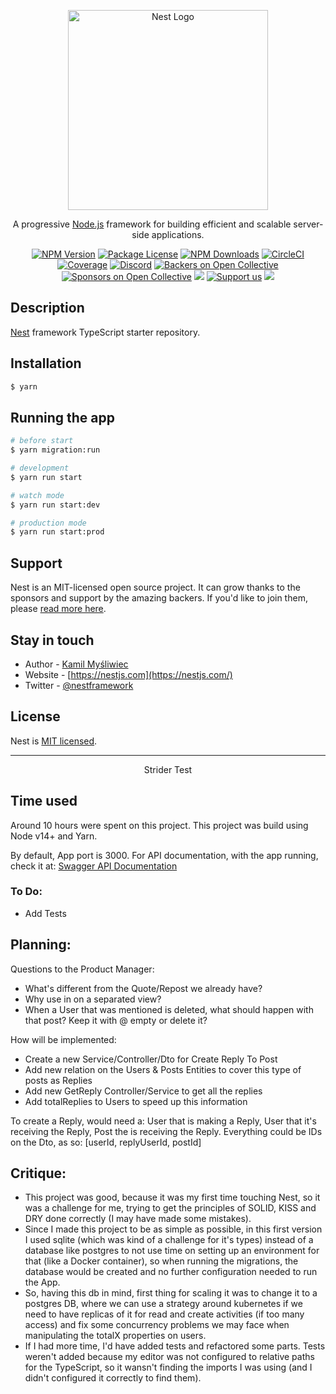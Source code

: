 <p align="center">
  <a href="http://nestjs.com/" target="blank"><img src="https://nestjs.com/img/logo_text.svg" width="320" alt="Nest Logo" /></a>
</p>

[circleci-image]: https://img.shields.io/circleci/build/github/nestjs/nest/master?token=abc123def456
[circleci-url]: https://circleci.com/gh/nestjs/nest

  <p align="center">A progressive <a href="http://nodejs.org" target="_blank">Node.js</a> framework for building efficient and scalable server-side applications.</p>
    <p align="center">
<a href="https://www.npmjs.com/~nestjscore" target="_blank"><img src="https://img.shields.io/npm/v/@nestjs/core.svg" alt="NPM Version" /></a>
<a href="https://www.npmjs.com/~nestjscore" target="_blank"><img src="https://img.shields.io/npm/l/@nestjs/core.svg" alt="Package License" /></a>
<a href="https://www.npmjs.com/~nestjscore" target="_blank"><img src="https://img.shields.io/npm/dm/@nestjs/common.svg" alt="NPM Downloads" /></a>
<a href="https://circleci.com/gh/nestjs/nest" target="_blank"><img src="https://img.shields.io/circleci/build/github/nestjs/nest/master" alt="CircleCI" /></a>
<a href="https://coveralls.io/github/nestjs/nest?branch=master" target="_blank"><img src="https://coveralls.io/repos/github/nestjs/nest/badge.svg?branch=master#9" alt="Coverage" /></a>
<a href="https://discord.gg/G7Qnnhy" target="_blank"><img src="https://img.shields.io/badge/discord-online-brightgreen.svg" alt="Discord"/></a>
<a href="https://opencollective.com/nest#backer" target="_blank"><img src="https://opencollective.com/nest/backers/badge.svg" alt="Backers on Open Collective" /></a>
<a href="https://opencollective.com/nest#sponsor" target="_blank"><img src="https://opencollective.com/nest/sponsors/badge.svg" alt="Sponsors on Open Collective" /></a>
  <a href="https://paypal.me/kamilmysliwiec" target="_blank"><img src="https://img.shields.io/badge/Donate-PayPal-ff3f59.svg"/></a>
    <a href="https://opencollective.com/nest#sponsor"  target="_blank"><img src="https://img.shields.io/badge/Support%20us-Open%20Collective-41B883.svg" alt="Support us"></a>
  <a href="https://twitter.com/nestframework" target="_blank"><img src="https://img.shields.io/twitter/follow/nestframework.svg?style=social&label=Follow"></a>
</p>
  <!--[![Backers on Open Collective](https://opencollective.com/nest/backers/badge.svg)](https://opencollective.com/nest#backer)
  [![Sponsors on Open Collective](https://opencollective.com/nest/sponsors/badge.svg)](https://opencollective.com/nest#sponsor)-->

## Description

[Nest](https://github.com/nestjs/nest) framework TypeScript starter repository.

## Installation

```bash
$ yarn
```

## Running the app

```bash
# before start
$ yarn migration:run

# development
$ yarn run start

# watch mode
$ yarn run start:dev

# production mode
$ yarn run start:prod
```

## Support

Nest is an MIT-licensed open source project. It can grow thanks to the sponsors and support by the amazing backers. If you'd like to join them, please [read more here](https://docs.nestjs.com/support).

## Stay in touch

- Author - [Kamil Myśliwiec](https://kamilmysliwiec.com)
- Website - [https://nestjs.com](https://nestjs.com/)
- Twitter - [@nestframework](https://twitter.com/nestframework)

## License

Nest is [MIT licensed](LICENSE).

---

<p align="center">Strider Test</p>

## Time used

Around 10 hours were spent on this project. This project was build using Node v14+ and Yarn.

By default, App port is 3000.
For API documentation, with the app running, check it at: <a href="http://localhost:3000/api">Swagger API Documentation</a>

### To Do:
- Add Tests

## Planning:

Questions to the Product Manager:
- What's different from the Quote/Repost we already have?
- Why use in on a separated view?
- When a User that was mentioned is deleted, what should happen with that post? Keep it with @ empty or delete it?

How will be implemented:
- Create a new Service/Controller/Dto for Create Reply To Post
- Add new relation on the Users & Posts Entities to cover this type of posts as Replies
- Add new GetReply Controller/Service to get all the replies
- Add totalReplies to Users to speed up this information

To create a Reply, would need a: User that is making a Reply, User that it's receiving the Reply, Post the is receiving the Reply. Everything could be IDs on the Dto, as so: [userId, replyUserId, postId]

## Critique:

- This project was good, because it was my first time touching Nest, so it was a challenge for me, trying to get the principles of SOLID, KISS and DRY done correctly (I may have made some mistakes).
- Since I made this project to be as simple as possible, in this first version I used sqlite (which was kind of a challenge for it's types) instead of a database like postgres to not use time on setting up an environment for that (like a Docker container), so when running the migrations, the database would be created and no further configuration needed to run the App.
- So, having this db in mind, first thing for scaling it was to change it to a postgres DB, where we can use a strategy around kubernetes if we need to have replicas of it for read and create activities (if too many access) and fix some concurrency problems we may face when manipulating the totalX properties on users.
- If I had more time, I'd have added tests and refactored some parts. Tests weren't added because my editor was not configured to relative paths for the TypeScript, so it wansn't finding the imports I was using (and I didn't configured it correctly to find them).
